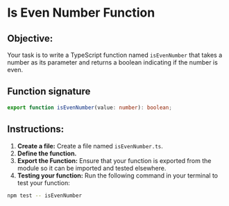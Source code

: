 # Is Even Number Function

## Objective:

Your task is to write a TypeScript function named `isEvenNumber` that takes a number as its parameter and returns a boolean indicating if the number is even.

## Function signature

```typescript
export function isEvenNumber(value: number): boolean;
```

## Instructions:

1. **Create a file:** Create a file named `isEvenNumber.ts`.
2. **Define the function.**
3. **Export the Function:** Ensure that your function is exported from the module so it can be imported and tested elsewhere.
4. **Testing your function:** Run the following command in your terminal to test your function:

```Bash
npm test -- isEvenNumber
```

